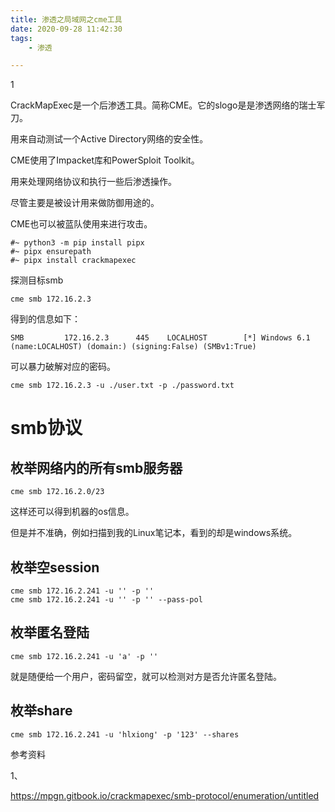```yaml
---
title: 渗透之局域网之cme工具
date: 2020-09-28 11:42:30
tags:
	- 渗透

---
```


1

CrackMapExec是一个后渗透工具。简称CME。它的slogo是是渗透网络的瑞士军刀。

用来自动测试一个Active Directory网络的安全性。

CME使用了Impacket库和PowerSploit Toolkit。

用来处理网络协议和执行一些后渗透操作。

尽管主要是被设计用来做防御用途的。

CME也可以被蓝队使用来进行攻击。

```
#~ python3 -m pip install pipx
#~ pipx ensurepath
#~ pipx install crackmapexec
```

探测目标smb

```
cme smb 172.16.2.3
```

得到的信息如下：

```
SMB         172.16.2.3      445    LOCALHOST        [*] Windows 6.1 (name:LOCALHOST) (domain:) (signing:False) (SMBv1:True)
```

可以暴力破解对应的密码。

```
cme smb 172.16.2.3 -u ./user.txt -p ./password.txt
```



# smb协议

## 枚举网络内的所有smb服务器

```
cme smb 172.16.2.0/23
```

这样还可以得到机器的os信息。

但是并不准确，例如扫描到我的Linux笔记本，看到的却是windows系统。



## 枚举空session

```
cme smb 172.16.2.241 -u '' -p ''
cme smb 172.16.2.241 -u '' -p '' --pass-pol
```

## 枚举匿名登陆

```
cme smb 172.16.2.241 -u 'a' -p ''
```

就是随便给一个用户，密码留空，就可以检测对方是否允许匿名登陆。

## 枚举share

```
cme smb 172.16.2.241 -u 'hlxiong' -p '123' --shares
```





参考资料

1、

https://mpgn.gitbook.io/crackmapexec/smb-protocol/enumeration/untitled